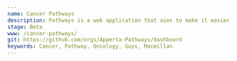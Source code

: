 ```yaml
---
name: Cancer Pathways
description: Pathways is a web application that aims to make it easier for patients to access information about their symptoms and treatment, helping them make informed decisions about treatment options, increasing their understanding of their medical condition and helping reduce their anxiety and confusion about the future.
stage: Beta
www: /cancer-pathways/
git: https://github.com/orgs/Apperta-Pathways/dashboard
keywords: Cancer, Pathway, Oncology, Guys, Macmillan
--- 
```

